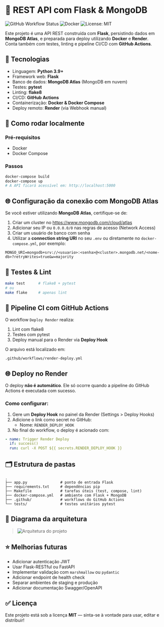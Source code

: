# 🐍 REST API com Flask & MongoDB

![GitHub Workflow Status](https://img.shields.io/github/actions/workflow/status/igorrodriguesss/restapi-flask/render-deploy.yml?branch=main)
![Docker](https://img.shields.io/badge/docker-ready-blue)
![License: MIT](https://img.shields.io/badge/license-MIT-green)

Este projeto é uma API REST construída com **Flask**, persistindo dados em **MongoDB Atlas**, e preparada para deploy utilizando **Docker** e **Render**. Conta também com testes, linting e pipeline CI/CD com **GitHub Actions**.

## 🔧 Tecnologias

- Linguagem: **Python 3.9+**
- Framework web: **Flask**
- Banco de dados: **MongoDB Atlas** (MongoDB em nuvem)
- Testes: **pytest**
- Linting: **flake8**
- CI/CD: **GitHub Actions**
- Containerização: **Docker & Docker Compose**
- Deploy remoto: **Render** (via Webhook manual)

## 🚀 Como rodar localmente

### Pré-requisitos

- Docker
- Docker Compose

### Passos

```bash
docker-compose build
docker-compose up
# A API ficará acessível em: http://localhost:5000
```

## 🌐 Configuração da conexão com MongoDB Atlas

Se você estiver utilizando **MongoDB Atlas**, certifique-se de:

1. Criar um cluster no https://www.mongodb.com/cloud/atlas
2. Adicionar seu IP ou `0.0.0.0/0` nas regras de acesso (Network Access)
3. Criar um usuário de banco com senha
4. Utilizar a **connection string URI** no seu `.env` ou diretamente no `docker-compose.yml`, por exemplo:

```env
MONGO_URI=mongodb+srv://<usuario>:<senha>@<cluster>.mongodb.net/<nome-db>?retryWrites=true&w=majority
```

## 🧪 Testes & Lint

```bash
make test      # flake8 + pytest
# ou
make flake     # apenas lint
```

## 🧩 Pipeline CI com GitHub Actions

O workflow `Deploy Render` realiza:

1. Lint com flake8  
2. Testes com pytest  
3. Deploy manual para o Render via **Deploy Hook**

O arquivo está localizado em:

```text
.github/workflows/render-deploy.yml
```

## 🌐 Deploy no Render

O deploy **não é automático**. Ele só ocorre quando a pipeline do GitHub Actions é executada com sucesso.

### Como configurar:

1. Gere um **Deploy Hook** no painel da Render (Settings > Deploy Hooks)  
2. Adicione o link como secret no GitHub:
   - Nome: `RENDER_DEPLOY_HOOK`
3. No final do workflow, o deploy é acionado com:

```yaml
- name: Trigger Render Deploy
  if: success()
  run: curl -X POST ${{ secrets.RENDER_DEPLOY_HOOK }}
```

## 🗂️ Estrutura de pastas

```text
.
├── app.py               # ponto de entrada Flask
├── requirements.txt     # dependências pip
├── Makefile             # tarefas úteis (test, compose, lint)
├── docker-compose.yml   # ambiente com Flask + MongoDB
├── .github/             # workflows do GitHub Actions
└── tests/               # testes unitários pytest
```

## 🧱 Diagrama da arquitetura

> ![Arquitetura do projeto](docs/arquitetura.png)

## ⭐ Melhorias futuras

- Adicionar autenticação JWT  
- Usar Flask-RESTful ou FastAPI  
- Implementar validação com `marshmallow` ou `pydantic`  
- Adicionar endpoint de health check  
- Separar ambientes de staging e produção  
- Adicionar documentação Swagger/OpenAPI  

## ✅ Licença

Este projeto está sob a licença **MIT** — sinta-se à vontade para usar, editar e distribuir!
